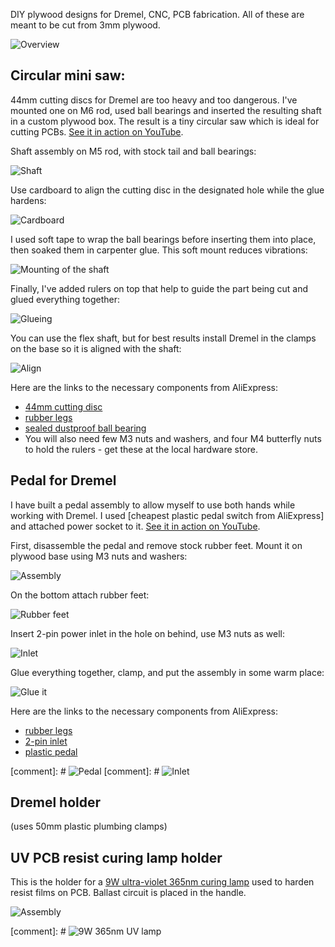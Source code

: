 DIY plywood designs for Dremel, CNC, PCB fabrication. All of these are meant to be cut from 3mm plywood.

![Overview](https://github.com/Bougakov/Plywood/blob/master/images/all.jpg?raw=true)

## Circular mini saw:

44mm cutting discs for Dremel are too heavy and too dangerous. I've mounted one on M6 rod, used ball bearings and inserted the resulting shaft in a custom plywood box. The result is a tiny circular saw which is ideal for cutting PCBs. [See it in action on YouTube](http://www.youtube.com/watch?v=lyNd7t795UE "Dremel micro saw cuts a PCB").

Shaft assembly on M5 rod, with stock tail and ball bearings:

![Shaft](https://github.com/Bougakov/Plywood/blob/master/images/saw-shaft.jpg?raw=true)

Use cardboard to align the cutting disc in the designated hole while the glue hardens:

![Cardboard](https://github.com/Bougakov/Plywood/blob/master/images/saw-blademount.jpg?raw=true)

I used soft tape to wrap the ball bearings before inserting them into place, then soaked them in carpenter glue. This soft mount reduces vibrations:

![Mounting of the shaft](https://github.com/Bougakov/Plywood/blob/master/images/saw-assembly.jpg)

Finally, I've added rulers on top that help to guide the part being cut and glued everything together:

![Glueing](https://github.com/Bougakov/Plywood/blob/master/images/saw-glue.jpg)

You can use the flex shaft, but for best results install Dremel in the clamps on the base so it is aligned with the shaft:

![Align](https://github.com/Bougakov/Plywood/blob/master/images/saw-oneaxis.jpg?raw=true)

Here are the links to the necessary components from AliExpress:

* [44mm cutting disc](https://letyshops.com/r/aliexpress-m9intrgq4k08g)
* [rubber legs](https://letyshops.com/r/aliexpress-m9intrgr468k8)
* [sealed dustproof ball bearing](https://letyshops.com/r/aliexpress-m9intrgq568og)
* You will also need few M3 nuts and washers, and four M4 butterfly nuts to hold the rulers - get these at the local hardware store. 

## Pedal for Dremel

I have built a pedal assembly to allow myself to use both hands while working with Dremel. I used [cheapest plastic pedal switch from AliExpress] and attached power socket to it. [See it in action on YouTube](https://www.youtube.com/watch?v=IyDY4anWHEY).

First, disassemble the pedal and remove stock rubber feet. Mount it on plywood base using M3 nuts and washers:

![Assembly](https://github.com/Bougakov/Plywood/blob/master/images/pedal-assembly.jpg?raw=true)

On the bottom attach rubber feet:

![Rubber feet](https://github.com/Bougakov/Plywood/blob/master/images/pedal-bottom-assembled.jpg?raw=true)

Insert 2-pin power inlet in the hole on behind, use M3 nuts as well:

![Inlet](https://github.com/Bougakov/Plywood/blob/master/images/pedal-behind.jpg?raw=true)

Glue everything together, clamp, and put the assembly in some warm place:

![Glue it](https://github.com/Bougakov/Plywood/blob/master/images/pedal-warmth.jpg?raw=true)

Here are the links to the necessary components from AliExpress:

* [rubber legs](https://letyshops.com/r/aliexpress-m9intrgr468k8)
* [2-pin inlet](https://letyshops.com/r/aliexpress-m9intrgr02ogk)
* [plastic pedal](https://letyshops.com/r/aliexpress-m9intrgqznk0s)

[comment]: # ![Pedal](https://ae01.alicdn.com/kf/HTB16ynOfBnTBKNjSZPfq6zf1XXau.jpg?width=930&height=550&hash=1480)
[comment]: # ![Inlet](https://ae01.alicdn.com/kf/HTB1M7ImIwaTBuNjSszfq6xgfpXaM.jpg)

## Dremel holder 

(uses 50mm plastic plumbing clamps)

## UV PCB resist curing lamp holder

This is the holder for a [9W ultra-violet 365nm curing lamp](https://letyshops.com/r/aliexpress-m9intrgr28g84) used to harden resist films on PCB. Ballast circuit is placed in the handle.

![Assembly](https://github.com/Bougakov/Plywood/blob/master/images/uv-bottom.jpg?raw=true)

[comment]: # ![9W 365nm UV lamp](http://ae01.alicdn.com/kf/HTB1uMPedBDH8KJjSspnq6zNAVXal.jpg)

